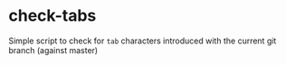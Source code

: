# check-tabs

Simple script to check for `tab` characters introduced with the current git branch (against master)
